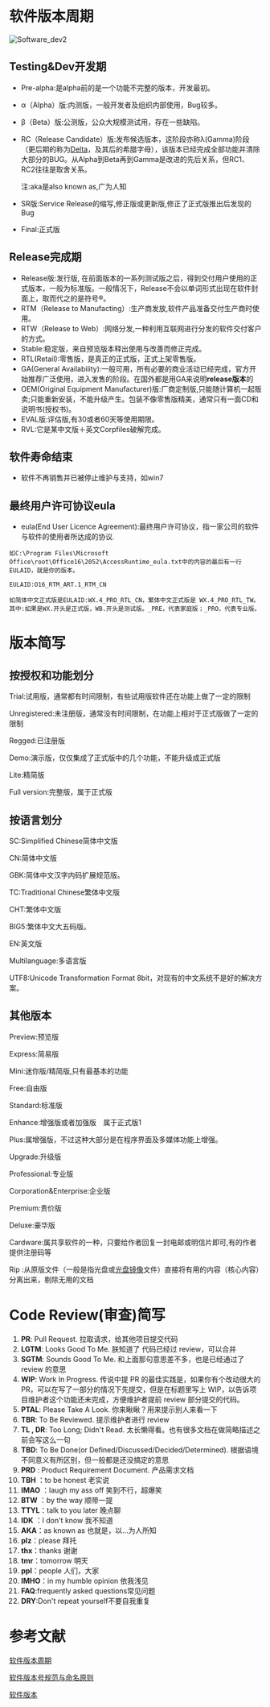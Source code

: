 # 软件版本周期

![Software_dev2](VersionSuffixAndCodeReview.assets/Software_dev2.svg)

## Testing&Dev开发期

- Pre-alpha:是alpha前的是一个功能不完整的版本，开发最初。

- α（Alpha）版:内测版，一般开发者及组织内部使用，Bug较多。

- β（Beta）版:公测版，公众大规模测试用，存在一些缺陷。

- RC（Release Candidate）版:发布候选版本，这阶段亦称λ(Gamma)阶段（更后期的称为[Delta](https://baike.baidu.com/item/Delta/15417786)，及其后的希腊字母），该版本已经完成全部功能并清除大部分的BUG。从Alpha到Beta再到Gamma是改进的先后关系，但RC1、RC2往往是取舍关系。

  注:aka是also known as,广为人知

- SR版:Service Release的缩写,修正版或更新版,修正了正式版推出后发现的Bug

- Final:正式版

## Release完成期

- Release版:发行版, 在前面版本的一系列测试版之后，得到交付用户使用的正式版本，一般为标准版。一般情况下，Release不会以单词形式出现在软件封面上，取而代之的是符号®。
- RTM（Release to Manufacting）:生产商发放,软件产品准备交付生产商时使用。
- RTW（Release to Web）:网络分发,一种利用互联网进行分发的软件交付客户的方式。
- Stable:稳定版，来自预览版本释出使用与改善而修正完成。
- RTL(Retail):零售版，是真正的正式版，正式上架零售版。
- GA(General Availability):一般可用，所有必要的商业活动已经完成，官方开始推荐广泛使用，进入发售的阶段。在国外都是用GA来说明**release版本**的
- OEM(Original Equipment Manufacturer)版:厂商定制版,只能随计算机一起贩卖;只能重新安装，不能升级产生。包装不像零售版精美，通常只有一面CD和说明书(授权书)。
- EVAL版:评估版,有30或者60天等使用期限。
- RVL:它是某中文版＋英文Corpfiles破解完成。

## 软件寿命结束

- 软件不再销售并已被停止维护与支持，如win7

## 最终用户许可协议eula

- eula(End User Licence Agreement):最终用户许可协议，指一家公司的软件与软件的使用者所达成的协议.

```shell
如C:\Program Files\Microsoft Office\root\Office16\2052\AccessRuntime_eula.txt中的内容的最后有一行EULAID，就是你的版本。

EULAID:O16_RTM_ART.1_RTM_CN

如简体中文正式版是EULAID:WX.4_PRO_RTL_CN，繁体中文正式版是 WX.4_PRO_RTL_TW。其中:如果是WX.开头是正式版，WB.开头是测试版。_PRE，代表家庭版；_PRO，代表专业版。
```

# 版本简写

## 按授权和功能划分

Trial:试用版，通常都有时间限制，有些试用版软件还在功能上做了一定的限制

Unregistered:未注册版，通常没有时间限制，在功能上相对于正式版做了一定的限制

Regged:已注册版

Demo:演示版，仅仅集成了正式版中的几个功能，不能升级成正式版

Lite:精简版

Full version:完整版，属于正式版

## 按语言划分

SC:Simplified Chinese简体中文版

CN:简体中文版

GBK:简体中文汉字内码扩展规范版。

TC:Traditional Chinese繁体中文版

CHT:繁体中文版

BIG5:繁体中文大五码版。

EN:英文版

Multilanguage:多语言版

UTF8:Unicode Transformation Format 8bit，对现有的中文系统不是好的解决方案。

## 其他版本

Preview:预览版

Express:简易版

Mini:迷你版/精简版,只有最基本的功能

Free:自由版

Standard:标准版

Enhance:增强版或者加强版　属于正式版1

Plus:属增强版，不过这种大部分是在程序界面及多媒体功能上增强。

Upgrade:升级版

Professional:专业版

Corporation&Enterprise:企业版


Premium:贵价版

Deluxe:豪华版

Cardware:属共享软件的一种，只要给作者回复一封电邮或明信片即可,有的作者提供注册码等

Rip :从原版文件（一般是指光盘或[光盘镜像](https://baike.baidu.com/item/光盘镜像)文件）直接将有用的内容（核心内容）分离出来，剔除无用的文档

# Code Review(审查)简写

1. **PR**: Pull Request. 拉取请求，给其他项目提交代码
2. **LGTM**: Looks Good To Me. 朕知道了 代码已经过 review，可以合并
3. **SGTM**: Sounds Good To Me. 和上面那句意思差不多，也是已经通过了 review 的意思
4. **WIP**: Work In Progress. 传说中提 PR 的最佳实践是，如果你有个改动很大的 PR，可以在写了一部分的情况下先提交，但是在标题里写上 WIP，以告诉项目维护者这个功能还未完成，方便维护者提前 review 部分提交的代码。
5. **PTAL**: Please Take A Look. 你来瞅瞅？用来提示别人来看一下
6. **TBR**: To Be Reviewed. 提示维护者进行 review
7. **TL , DR**: Too Long; Didn't Read. 太长懒得看。也有很多文档在做简略描述之前会写这么一句
8. **TBD**: To Be Done(or Defined/Discussed/Decided/Determined). 根据语境不同意义有所区别，但一般都是还没搞定的意思
9. **PRD** : Product Requirement Document. 产品需求文档
10. **TBH** ：to be honest  老实说
11. **IMAO** ：laugh my ass off 笑到不行，超爆笑
12. **BTW** ：by the way 顺带一提
13. **TTYL**：talk to you later 晚点聊
14. **IDK** ：l don't know 我不知道
15. **AKA**：as known as 也就是，以...为人所知
16. **plz**：please 拜托
17. **thx**：thanks 谢谢
18. **tmr**：tomorrow 明天
19. **ppl**：people 人们，大家
20. **IMHO**：in my humble opinion 依我浅见
21. **FAQ**:frequently asked questions常见问题
22. **DRY**:Don't repeat yourself不要自我重复

# 参考文献

[软件版本周期]([https://zh.wikipedia.org/wiki/%E8%BB%9F%E4%BB%B6%E7%89%88%E6%9C%AC%E9%80%B1%E6%9C%9F](https://zh.wikipedia.org/wiki/軟件版本週期))

[软件版本号规范与命名原则](https://www.jianshu.com/p/75374e299ef8)

[软件版本]([https://baike.baidu.com/item/%E8%BD%AF%E4%BB%B6%E7%89%88%E6%9C%AC](https://baike.baidu.com/item/软件版本))